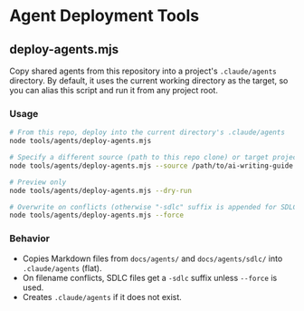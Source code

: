 # Agent Deployment Tools

## deploy-agents.mjs

Copy shared agents from this repository into a project's `.claude/agents` directory. By default,
it uses the current working directory as the target, so you can alias this script and run it from
any project root.

### Usage

```bash
# From this repo, deploy into the current directory's .claude/agents
node tools/agents/deploy-agents.mjs

# Specify a different source (path to this repo clone) or target project
node tools/agents/deploy-agents.mjs --source /path/to/ai-writing-guide --target /path/to/project

# Preview only
node tools/agents/deploy-agents.mjs --dry-run

# Overwrite on conflicts (otherwise "-sdlc" suffix is appended for SDLC duplicates)
node tools/agents/deploy-agents.mjs --force
```

### Behavior

- Copies Markdown files from `docs/agents/` and `docs/agents/sdlc/` into `.claude/agents` (flat).
- On filename conflicts, SDLC files get a `-sdlc` suffix unless `--force` is used.
- Creates `.claude/agents` if it does not exist.
